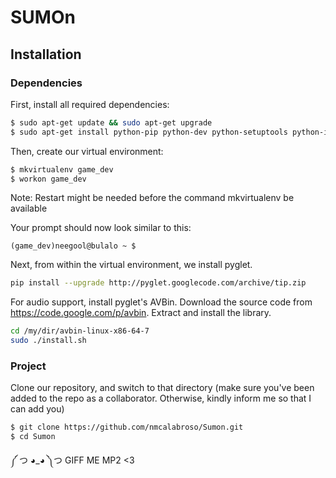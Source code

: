 # SUMOn

## Installation

### Dependencies

First, install all required dependencies:
```bash
$ sudo apt-get update && sudo apt-get upgrade
$ sudo apt-get install python-pip python-dev python-setuptools python-imaging build-essential python-virtualenv virtualenvwrapper libpq-dev
```

Then, create our virtual environment:
```bash
$ mkvirtualenv game_dev
$ workon game_dev
```
Note: Restart might be needed before the command mkvirtualenv be available

Your prompt should now look similar to this:
```
(game_dev)neegool@bulalo ~ $
```

Next, from within the virtual environment, we install pyglet.
```bash
pip install --upgrade http://pyglet.googlecode.com/archive/tip.zip
```

For audio support, install pyglet's AVBin.
Download the source code from https://code.google.com/p/avbin.
Extract and install the library.
```bash
cd /my/dir/avbin-linux-x86-64-7
sudo ./install.sh
```

### Project

Clone our repository, and switch to that directory (make sure you've been added to the repo as a collaborator. Otherwise, kindly inform me so that I can add you)
```bash
$ git clone https://github.com/nmcalabroso/Sumon.git
$ cd Sumon
```
༼ つ ◕_◕ ༽つ GIFF ME MP2 <3